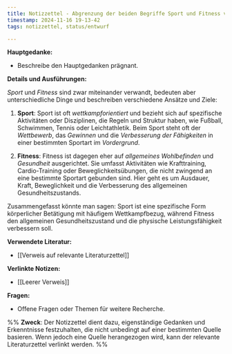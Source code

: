 ```yaml
---
title: Notizzettel - Abgrenzung der beiden Begriffe Sport und Fitness voneinander
timestamp: 2024-11-16 19-13-42
tags: notizzettel, status/entwurf

---
```


**Hauptgedanke:**  
- Beschreibe den Hauptgedanken prägnant.

**Details und Ausführungen:**  

*Sport* und *Fitness* sind zwar miteinander verwandt, bedeuten aber unterschiedliche Dinge und beschreiben verschiedene Ansätze und Ziele:

1. **Sport**: Sport ist oft *wettkampforientiert* und bezieht sich auf spezifische Aktivitäten oder Disziplinen, die Regeln und Struktur haben, wie Fußball, Schwimmen, Tennis oder Leichtathletik. Beim Sport steht oft der *Wettbewerb*, das *Gewinnen* und die *Verbesserung der Fähigkeiten* in einer bestimmten Sportart im *Vordergrund*.

2. **Fitness**: Fitness ist dagegen eher auf *allgemeines Wohlbefinden* und *Gesundheit* ausgerichtet. Sie umfasst Aktivitäten wie Krafttraining, Cardio-Training oder Beweglichkeitsübungen, die nicht zwingend an eine bestimmte Sportart gebunden sind. Hier geht es um Ausdauer, Kraft, Beweglichkeit und die Verbesserung des allgemeinen Gesundheitszustands.

Zusammengefasst könnte man sagen: Sport ist eine spezifische Form körperlicher Betätigung mit häufigem Wettkampfbezug, während Fitness den allgemeinen Gesundheitszustand und die physische Leistungsfähigkeit verbessern soll.

**Verwendete Literatur:**  
- [[Verweis auf relevante Literaturzettel]]

**Verlinkte Notizen:**  
- [[Leerer Verweis]]

**Fragen:**  
- Offene Fragen oder Themen für weitere Recherche.


%%
**Zweck**: Der Notizzettel dient dazu, eigenständige Gedanken und Erkenntnisse festzuhalten, die nicht unbedingt auf einer bestimmten Quelle basieren. Wenn jedoch eine Quelle herangezogen wird, kann der relevante Literaturzettel verlinkt werden.
%%